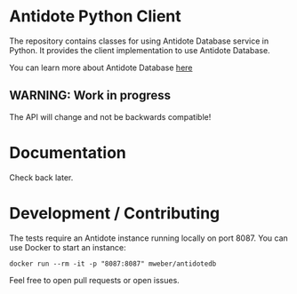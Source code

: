 
# Antidote Python Client

The repository contains classes for using Antidote Database service in Python. It provides the 
client implementation to use Antidote Database.

You can learn more about Antidote Database [here](http://antidotedb.eu/)

## WARNING: Work in progress

The API will change and not be backwards compatible!

# Documentation

Check back later.

# Development / Contributing


The tests require an Antidote instance running locally on port 8087.
You can use Docker to start an instance:

    docker run --rm -it -p "8087:8087" mweber/antidotedb


Feel free to open pull requests or open issues.
